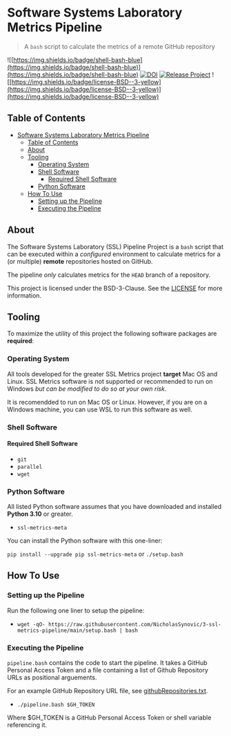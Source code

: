# Software Systems Laboratory Metrics Pipeline

> A `bash` script to calculate the metrics of a remote GitHub repository

![[https://img.shields.io/badge/shell-bash-blue](https://img.shields.io/badge/shell-bash-blue)](https://img.shields.io/badge/shell-bash-blue)
[![DOI](https://zenodo.org/badge/DOI/10.5281/zenodo.5967365.svg)](https://doi.org/10.5281/zenodo.5967365)
[![Release Project](https://github.com/SoftwareSystemsLaboratory/ssl-metrics-pipeline/actions/workflows/release.yml/badge.svg)](https://github.com/SoftwareSystemsLaboratory/ssl-metrics-pipeline/actions/workflows/release.yml)
![[https://img.shields.io/badge/license-BSD--3-yellow](https://img.shields.io/badge/license-BSD--3-yellow)](https://img.shields.io/badge/license-BSD--3-yellow)

## Table of Contents

- [Software Systems Laboratory Metrics Pipeline](#software-systems-laboratory-metrics-pipeline)
  - [Table of Contents](#table-of-contents)
  - [About](#about)
  - [Tooling](#tooling)
    - [Operating System](#operating-system)
    - [Shell Software](#shell-software)
      - [Required Shell Software](#required-shell-software)
    - [Python Software](#python-software)
  - [How To Use](#how-to-use)
    - [Setting up the Pipeline](#setting-up-the-pipeline)
    - [Executing the Pipeline](#executing-the-pipeline)

## About

The Software Systems Laboratory (SSL) Pipeline Project is a `bash` script that can be executed within a *configured* environment to calculate metrics for a (or multiple) **remote** repositories hosted on GitHub.

The pipeline *only* calculates metrics for the `HEAD` branch of a repository.

This project is licensed under the BSD-3-Clause. See the [LICENSE](LICENSE) for more information.

## Tooling

To maximize the utility of this project the following software packages are **required**:

### Operating System

All tools developed for the greater SSL Metrics project **target** Mac OS and Linux. SSL Metrics software is not supported or recommended to run on Windows *but can be modified to do so at your own risk*.

It is recomendded to run on Mac OS or Linux. However, if you are on a Windows machine, you can use WSL to run this software as well.

### Shell Software

#### Required Shell Software

- `git`
- `parallel`
- `wget`

### Python Software

All listed Python software assumes that you have downloaded and installed **Python 3.10** or greater.

- `ssl-metrics-meta`

You can install the Python software with this one-liner:

`pip install --upgrade pip ssl-metrics-meta` or `./setup.bash`

## How To Use

### Setting up the Pipeline

Run the following one liner to setup the pipeline:

- `wget -qO- https://raw.githubusercontent.com/NicholasSynovic/3-ssl-metrics-pipeline/main/setup.bash | bash`

### Executing the Pipeline

`pipeline.bash` contains the code to start the pipeline.
It takes a GitHub Personal Access Token and a file containing a list of Github Repository URLs as positional arguements.

For an example GitHub Repository URL file, see [githubRepositories.txt](githubRepositories.txt).

- `./pipeline.bash $GH_TOKEN`

Where $GH_TOKEN is a GitHub Personal Access Token or shell variable referencing it.
